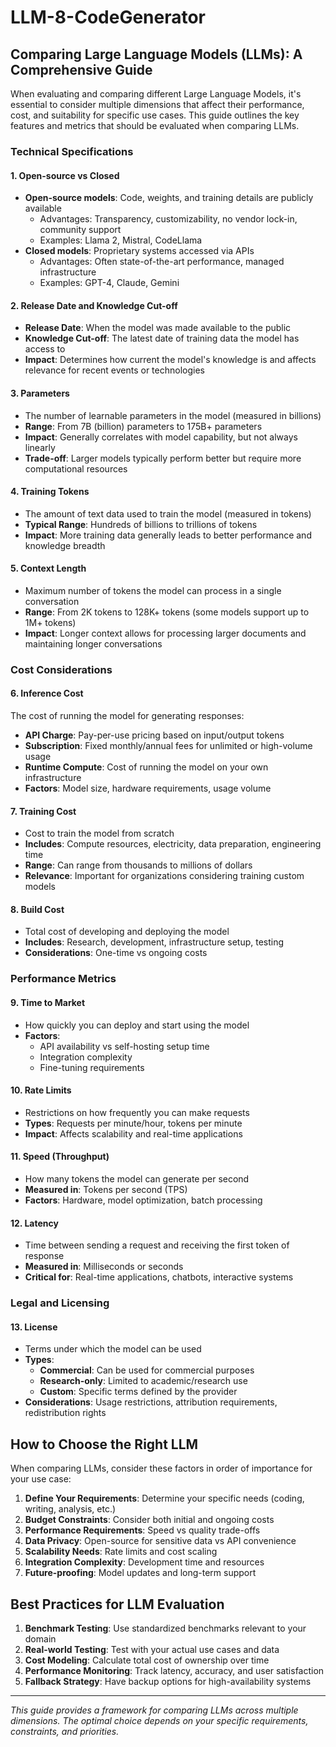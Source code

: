 # LLM-8-CodeGenerator

## Comparing Large Language Models (LLMs): A Comprehensive Guide

When evaluating and comparing different Large Language Models, it's essential to consider multiple dimensions that affect their performance, cost, and suitability for specific use cases. This guide outlines the key features and metrics that should be evaluated when comparing LLMs.

### Technical Specifications

#### 1. **Open-source vs Closed**
- **Open-source models**: Code, weights, and training details are publicly available
  - Advantages: Transparency, customizability, no vendor lock-in, community support
  - Examples: Llama 2, Mistral, CodeLlama
- **Closed models**: Proprietary systems accessed via APIs
  - Advantages: Often state-of-the-art performance, managed infrastructure
  - Examples: GPT-4, Claude, Gemini

#### 2. **Release Date and Knowledge Cut-off**
- **Release Date**: When the model was made available to the public
- **Knowledge Cut-off**: The latest date of training data the model has access to
- **Impact**: Determines how current the model's knowledge is and affects relevance for recent events or technologies

#### 3. **Parameters**
- The number of learnable parameters in the model (measured in billions)
- **Range**: From 7B (billion) parameters to 175B+ parameters
- **Impact**: Generally correlates with model capability, but not always linearly
- **Trade-off**: Larger models typically perform better but require more computational resources

#### 4. **Training Tokens**
- The amount of text data used to train the model (measured in tokens)
- **Typical Range**: Hundreds of billions to trillions of tokens
- **Impact**: More training data generally leads to better performance and knowledge breadth

#### 5. **Context Length**
- Maximum number of tokens the model can process in a single conversation
- **Range**: From 2K tokens to 128K+ tokens (some models support up to 1M+ tokens)
- **Impact**: Longer context allows for processing larger documents and maintaining longer conversations

### Cost Considerations

#### 6. **Inference Cost**
The cost of running the model for generating responses:
- **API Charge**: Pay-per-use pricing based on input/output tokens
- **Subscription**: Fixed monthly/annual fees for unlimited or high-volume usage
- **Runtime Compute**: Cost of running the model on your own infrastructure
- **Factors**: Model size, hardware requirements, usage volume

#### 7. **Training Cost**
- Cost to train the model from scratch
- **Includes**: Compute resources, electricity, data preparation, engineering time
- **Range**: Can range from thousands to millions of dollars
- **Relevance**: Important for organizations considering training custom models

#### 8. **Build Cost**
- Total cost of developing and deploying the model
- **Includes**: Research, development, infrastructure setup, testing
- **Considerations**: One-time vs ongoing costs

### Performance Metrics

#### 9. **Time to Market**
- How quickly you can deploy and start using the model
- **Factors**: 
  - API availability vs self-hosting setup time
  - Integration complexity
  - Fine-tuning requirements

#### 10. **Rate Limits**
- Restrictions on how frequently you can make requests
- **Types**: Requests per minute/hour, tokens per minute
- **Impact**: Affects scalability and real-time applications

#### 11. **Speed (Throughput)**
- How many tokens the model can generate per second
- **Measured in**: Tokens per second (TPS)
- **Factors**: Hardware, model optimization, batch processing

#### 12. **Latency**
- Time between sending a request and receiving the first token of response
- **Measured in**: Milliseconds or seconds
- **Critical for**: Real-time applications, chatbots, interactive systems

### Legal and Licensing

#### 13. **License**
- Terms under which the model can be used
- **Types**:
  - **Commercial**: Can be used for commercial purposes
  - **Research-only**: Limited to academic/research use
  - **Custom**: Specific terms defined by the provider
- **Considerations**: Usage restrictions, attribution requirements, redistribution rights

## How to Choose the Right LLM

When comparing LLMs, consider these factors in order of importance for your use case:

1. **Define Your Requirements**: Determine your specific needs (coding, writing, analysis, etc.)
2. **Budget Constraints**: Consider both initial and ongoing costs
3. **Performance Requirements**: Speed vs quality trade-offs
4. **Data Privacy**: Open-source for sensitive data vs API convenience
5. **Scalability Needs**: Rate limits and cost scaling
6. **Integration Complexity**: Development time and resources
7. **Future-proofing**: Model updates and long-term support

## Best Practices for LLM Evaluation

1. **Benchmark Testing**: Use standardized benchmarks relevant to your domain
2. **Real-world Testing**: Test with your actual use cases and data
3. **Cost Modeling**: Calculate total cost of ownership over time
4. **Performance Monitoring**: Track latency, accuracy, and user satisfaction
5. **Fallback Strategy**: Have backup options for high-availability systems

---

*This guide provides a framework for comparing LLMs across multiple dimensions. The optimal choice depends on your specific requirements, constraints, and priorities.*